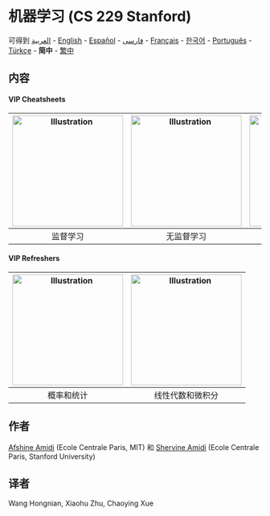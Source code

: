 # 机器学习 (CS 229 Stanford)
可得到 [العربية](https://github.com/afshinea/stanford-cs-229-machine-learning/tree/master/ar) -  [English](https://github.com/afshinea/stanford-cs-229-machine-learning/tree/master/en) -  [Español](https://github.com/afshinea/stanford-cs-229-machine-learning/tree/master/es) -  [فارسی](https://github.com/afshinea/stanford-cs-229-machine-learning/tree/master/fa) -  [Français](https://github.com/afshinea/stanford-cs-229-machine-learning/tree/master/fr) -  [한국어](https://stanford.edu/~shervine/l/ko/teaching/cs-229/cheatsheet-machine-learning-tips-and-tricks) -  [Português](https://github.com/afshinea/stanford-cs-229-machine-learning/tree/master/pt) -  [Türkçe](https://github.com/afshinea/stanford-cs-229-machine-learning/tree/master/tr) -  **简中** -  [繁中](https://github.com/afshinea/stanford-cs-229-machine-learning/tree/master/zh-tw)

## 内容
#### VIP Cheatsheets
|<a href="https://github.com/afshinea/stanford-cs-229-machine-learning/blob/master/zh/cheatsheet-supervised-learning.pdf"><img src="https://stanford.edu/~shervine/teaching/cs-229/illustrations/cover/zh-001.png?" alt="Illustration" width="220px"/></a>|<a href="https://github.com/afshinea/stanford-cs-229-machine-learning/blob/master/zh/cheatsheet-unsupervised-learning.pdf"><img src="https://stanford.edu/~shervine/teaching/cs-229/illustrations/cover/zh-002.png" alt="Illustration" width="220px"/></a>|<a href="https://github.com/afshinea/stanford-cs-229-machine-learning/blob/master/zh/cheatsheet-deep-learning.pdf"><img src="https://stanford.edu/~shervine/teaching/cs-229/illustrations/cover/zh-003.png" alt="Illustration" width="220px"/></a>|<a href="https://github.com/afshinea/stanford-cs-229-machine-learning/blob/master/zh/cheatsheet-machine-learning-tips-and-tricks.pdf"><img src="https://stanford.edu/~shervine/teaching/cs-229/illustrations/cover/zh-004.png" alt="Illustration" width="220px"/></a>|
|:--:|:--:|:--:|:--:|
|监督学习|无监督学习|深度学习|机器学习技巧和秘诀|

#### VIP Refreshers
|<a href="https://github.com/afshinea/stanford-cs-229-machine-learning/blob/master/zh/refresher-probabilities-statistics.pdf"><img src="https://stanford.edu/~shervine/teaching/cs-229/illustrations/cover/zh-005.png" alt="Illustration" width="220px"/></a>|<a href="https://github.com/afshinea/stanford-cs-229-machine-learning/blob/master/zh/refresher-algebra-calculus.pdf"><img src="https://stanford.edu/~shervine/teaching/cs-229/illustrations/cover/zh-006.png#1" alt="Illustration" width="220px"/></a>|
|:--:|:--:|
|概率和统计|线性代数和微积分|

## 作者
[Afshine Amidi](https://twitter.com/afshinea) (Ecole Centrale Paris, MIT) 和 [Shervine Amidi](https://twitter.com/shervinea) (Ecole Centrale Paris, Stanford University)

## 译者
Wang Hongnian, Xiaohu Zhu, Chaoying Xue
